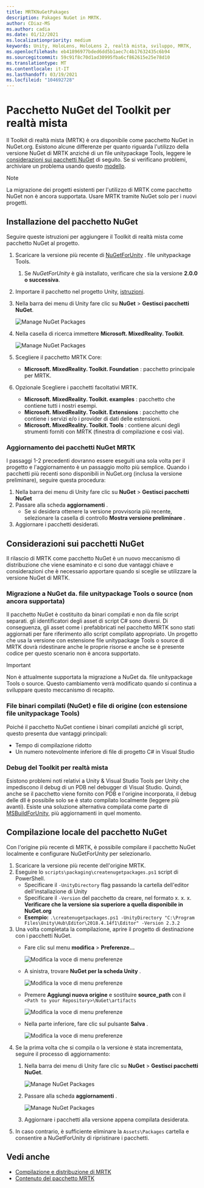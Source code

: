 ```yaml
---
title: MRTKNuGetPakages
description: Pakages NuGet in MRTK.
author: CDiaz-MS
ms.author: cadia
ms.date: 01/12/2021
ms.localizationpriority: medium
keywords: Unity, HoloLens, HoloLens 2, realtà mista, sviluppo, MRTK,
ms.openlocfilehash: eb41896977bded6dd5b1aec7c4b17632435c6b94
ms.sourcegitcommit: 59c91f8c70d1ad30995fba6cf862615e25e78d10
ms.translationtype: MT
ms.contentlocale: it-IT
ms.lasthandoff: 03/19/2021
ms.locfileid: "104692728"
---
```

# <a name="mixed-reality-toolkit-nuget-package"></a>Pacchetto NuGet del Toolkit per realtà mista

Il Toolkit di realtà mista (MRTK) è ora disponibile come pacchetto NuGet in NuGet.org. Esistono alcune differenze per quanto riguarda l'utilizzo della versione NuGet di MRTK anziché di un file unitypackage Tools, leggere le [considerazioni sui pacchetti NuGet](#nuget-package-considerations) di seguito. Se si verificano problemi, archiviare un problema usando questo [modello](https://github.com/microsoft/MixedRealityToolkit-Unity/issues/new?assignees=&labels=Bug,Package%20Management%20-%20NuGet&template=bug-report.md&title=).

> [!NOTE]
> La migrazione dei progetti esistenti per l'utilizzo di MRTK come pacchetto NuGet non è ancora supportata. Usare MRTK tramite NuGet solo per i nuovi progetti.

## <a name="installing-the-nuget-package"></a>Installazione del pacchetto NuGet

Seguire queste istruzioni per aggiungere il Toolkit di realtà mista come pacchetto NuGet al progetto.

1. Scaricare la versione più recente di [NuGetForUnity](https://github.com/GlitchEnzo/NuGetForUnity/releases/latest) . file unitypackage Tools.
    1. Se *NuGetForUnity* è già installato, verificare che sia la versione **2.0.0 o successiva**.
1. Importare il pacchetto nel progetto Unity, [istruzioni](https://docs.unity3d.com/Manual/AssetPackages.html).
1. Nella barra dei menu di Unity fare clic su **NuGet**  >  **Gestisci pacchetti NuGet**.

    ![Manage NuGet Packages](../Images/NuGet/ManageNuGetPackages.png)
1. Nella casella di ricerca immettere **Microsoft. MixedReality. Toolkit**.

    ![Manage NuGet Packages](../Images/NuGet/SearchBox.png)
1. Scegliere il pacchetto MRTK Core:
    - **Microsoft. MixedReality. Toolkit. Foundation** : pacchetto principale per MRTK.
1. Opzionale Scegliere i pacchetti facoltativi MRTK.
    - **Microsoft. MixedReality. Toolkit. examples** : pacchetto che contiene tutti i nostri esempi.
    - **Microsoft. MixedReality. Toolkit. Extensions** : pacchetto che contiene i servizi e/o i provider di dati delle estensioni.
    - **Microsoft. MixedReality. Toolkit. Tools** : contiene alcuni degli strumenti forniti con MRTK (finestra di compilazione e così via).

### <a name="updating-mrtk-nuget-packages"></a>Aggiornamento dei pacchetti NuGet MRTK

I passaggi 1-2 precedenti dovranno essere eseguiti una sola volta per il progetto e l'aggiornamento è un passaggio molto più semplice. Quando i pacchetti più recenti sono disponibili in NuGet.org (inclusa la versione preliminare), seguire questa procedura:

1. Nella barra dei menu di Unity fare clic su **NuGet**  >  **Gestisci pacchetti NuGet**
1. Passare alla scheda **aggiornamenti** .
    - Se si desidera ottenere la versione provvisoria più recente, selezionare la casella di controllo **Mostra versione preliminare** .
1. Aggiornare i pacchetti desiderati.

## <a name="nuget-package-considerations"></a>Considerazioni sui pacchetti NuGet

Il rilascio di MRTK come pacchetto NuGet è un nuovo meccanismo di distribuzione che viene esaminato e ci sono due vantaggi chiave e considerazioni che è necessario apportare quando si sceglie se utilizzare la versione NuGet di MRTK.

### <a name="migrating-to-nuget-from-unitypackage-or-source-not-yet-supported"></a>Migrazione a NuGet da. file unitypackage Tools o source (non ancora supportata)

Il pacchetto NuGet è costituito da binari compilati e non da file script separati. gli identificatori degli asset di script C# sono diversi. Di conseguenza, gli asset come i prefabbricati nel pacchetto MRTK sono stati aggiornati per fare riferimento allo script compilato appropriato. Un progetto che usa la versione con estensione file unitypackage Tools o source di MRTK dovrà ridestinare anche le proprie risorse e anche se è presente codice per questo scenario non è ancora supportato.

> [!IMPORTANT]
> Non è attualmente supportata la migrazione a NuGet da. file unitypackage Tools o source. Questo cambiamento verrà modificato quando si continua a sviluppare questo meccanismo di recapito.

### <a name="compiled-binaries-nuget-vs-source-files-unitypackage"></a>File binari compilati (NuGet) e file di origine (con estensione file unitypackage Tools)

Poiché il pacchetto NuGet contiene i binari compilati anziché gli script, questo presenta due vantaggi principali:

- Tempo di compilazione ridotto
- Un numero notevolmente inferiore di file di progetto C# in Visual Studio

### <a name="debugging-mixed-reality-toolkit"></a>Debug del Toolkit per realtà mista

Esistono problemi noti relativi a Unity & Visual Studio Tools per Unity che impediscono il debug di un PDB nel debugger di Visual Studio. Quindi, anche se il pacchetto viene fornito con PDB e l'origine incorporata, il debug delle dll è possibile solo se è stato compilato localmente (leggere più avanti). Esiste una soluzione alternativa compilata come parte di [MSBuildForUnity](https://github.com/microsoft/MSBuildForUnity/), più aggiornamenti in quel momento.

## <a name="locally-building-the-nuget-package"></a>Compilazione locale del pacchetto NuGet

Con l'origine più recente di MRTK, è possibile compilare il pacchetto NuGet localmente e configurare NuGetForUnity per selezionarlo.

1. Scaricare la versione più recente dell'origine MRTK.
1. Eseguire lo `scripts\packaging\createnugetpackages.ps1` script di PowerShell.
    - Specificare il `-UnityDirectory` flag passando la cartella dell'editor dell'installazione di Unity
    - Specificare il `-Version` del pacchetto da creare, nel formato x. x. x. **Verificare che la versione sia superiore a quella disponibile in NuGet.org**
    - **Esempio:** `.\createnugetpackages.ps1 -UnityDirectory "C:\Program Files\Unity\Hub\Editor\2018.4.14f1\Editor" -Version 2.3.2`
1. Una volta completata la compilazione, aprire il progetto di destinazione con i pacchetti NuGet.
    - Fare clic sul menu **modifica**  >  **Preferenze...**

        ![Modifica la voce di menu preferenze](../Images/NuGet/ProjectPreferences.png)
    - A sinistra, trovare **NuGet per la scheda Unity** .

        ![Modifica la voce di menu preferenze](../Images/NuGet/NuGetForUnityPreferencesTab.png)
    - Premere **Aggiungi nuova origine** e sostituire **source_path** con il `<Path to your Repository>\NuGet\artifacts`

        ![Modifica la voce di menu preferenze](../Images/NuGet/AddNewSource.png)
    - Nella parte inferiore, fare clic sul pulsante **Salva** .

        ![Modifica la voce di menu preferenze](../Images/NuGet/SaveNewSource.png)
1. Se la prima volta che si compila o la versione è stata incrementata, seguire il processo di aggiornamento:
    1. Nella barra dei menu di Unity fare clic su **NuGet**  >  **Gestisci pacchetti NuGet**.

        ![Manage NuGet Packages](../Images/NuGet/ManageNuGetPackages.png)
    1. Passare alla scheda **aggiornamenti** .

        ![Manage NuGet Packages](../Images/NuGet/UpdatesTab.png)
    1. Aggiornare i pacchetti alla versione appena compilata desiderata.
1. In caso contrario, è sufficiente eliminare la `Assets\Packages` cartella e consentire a NuGetForUnity di ripristinare i pacchetti.

## <a name="see-also"></a>Vedi anche

- [Compilazione e distribuzione di MRTK](../../updates-deployment/BuildAndDeploy.md)
- [Contenuto del pacchetto MRTK](MRTK_PackageContents.md)
